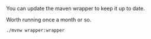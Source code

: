 You can update the maven wrapper to keep it up to date.

Worth running once a month or so.

`./mvnw wrapper:wrapper`
